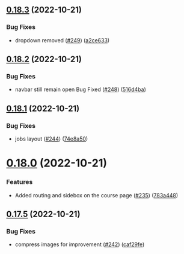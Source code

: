 ## [0.18.3](https://github.com/thecyberworld/thecyberhub.org/compare/v0.18.2...v0.18.3) (2022-10-21)


### Bug Fixes

* dropdown removed ([#249](https://github.com/thecyberworld/thecyberhub.org/issues/249)) ([a2ce633](https://github.com/thecyberworld/thecyberhub.org/commit/a2ce6337a6c380d29d3dbd28f43241e803b423a6))



## [0.18.2](https://github.com/thecyberworld/thecyberhub.org/compare/v0.18.1...v0.18.2) (2022-10-21)


### Bug Fixes

* navbar still remain open Bug Fixed ([#248](https://github.com/thecyberworld/thecyberhub.org/issues/248)) ([516d4ba](https://github.com/thecyberworld/thecyberhub.org/commit/516d4badd0bed7ff8ef43a0110a8122164d12ea3))



## [0.18.1](https://github.com/thecyberworld/thecyberhub.org/compare/v0.18.0...v0.18.1) (2022-10-21)


### Bug Fixes

* jobs layout ([#244](https://github.com/thecyberworld/thecyberhub.org/issues/244)) ([74e8a50](https://github.com/thecyberworld/thecyberhub.org/commit/74e8a504000cfd2fbd268714fae5c1acfab7966d))



# [0.18.0](https://github.com/thecyberworld/thecyberhub.org/compare/v0.17.5...v0.18.0) (2022-10-21)


### Features

* Added routing and sidebox on the course page ([#235](https://github.com/thecyberworld/thecyberhub.org/issues/235)) ([783a448](https://github.com/thecyberworld/thecyberhub.org/commit/783a44896c68453a92638fe66c602d32423fb036))



## [0.17.5](https://github.com/thecyberworld/thecyberhub.org/compare/v0.17.4...v0.17.5) (2022-10-21)


### Bug Fixes

* compress images for improvement ([#242](https://github.com/thecyberworld/thecyberhub.org/issues/242)) ([caf29fe](https://github.com/thecyberworld/thecyberhub.org/commit/caf29fe734a6ecc7488c35219535748d915d258e))



